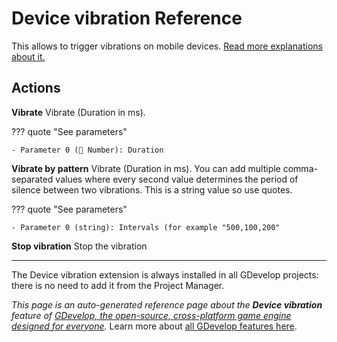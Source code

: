 # Device vibration Reference

This allows to trigger vibrations on mobile devices. [Read more explanations about it.](/gdevelop5/all-features/device-vibration)

## Actions

**Vibrate**
Vibrate (Duration in ms).

??? quote "See parameters"

    - Parameter 0 (🔢 Number): Duration

**Vibrate by pattern**
Vibrate (Duration in ms). You can add multiple comma-separated values where every second value determines the period of silence between two vibrations. This is a string value so use quotes.

??? quote "See parameters"

    - Parameter 0 (string): Intervals (for example "500,100,200"

**Stop vibration**
Stop the vibration





---

The Device vibration extension is always installed in all GDevelop projects: there is no need to add it from the Project Manager.

*This page is an auto-generated reference page about the **Device vibration** feature of [GDevelop, the open-source, cross-platform game engine designed for everyone](https://gdevelop.io/).* Learn more about [all GDevelop features here](/gdevelop5/all-features).